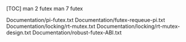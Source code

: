 [TOC]
man 2 futex
man 7 futex

Documentation/pi-futex.txt
Documentation/futex-requeue-pi.txt
Documentation/locking/rt-mutex.txt
Documentation/locking/rt-mutex-design.txt
Documentation/robust-futex-ABI.txt
